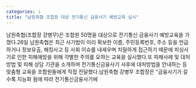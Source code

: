 ```yaml
---
categories: i
title: "남원축협 조합원 대상 전기통신 금융사기 예방교육 실시"
---
```

남원축협(조합장 강병무)은 조합원 50명을 대상으로 전기통신 금융사기 예방교육을 가졌다.26일 남원축협은 최근 사기범이 미리 확보한 이름, 주민등록번호, 주소 등을 언급하거나 정보유츨, 해킹사고 등 사회 이슈를 내세우며 치밀하게 접근하기 때문에 피싱사기로 인한 피해예방을 위해 각별한 주의를 요하는 교육을 실시했다.또 피해사례 및 대처방법 및 피해 상담 기관을 소개하며 전기통신금융사기 사후에 대처방법을 안내하는 등 맞춤형 교육을 조합원들에게 직접 전달했다.남원축협 강병무 조합장은 “금융사기가 갈수록 지능화 됨에 따라 전기통신금융사기에